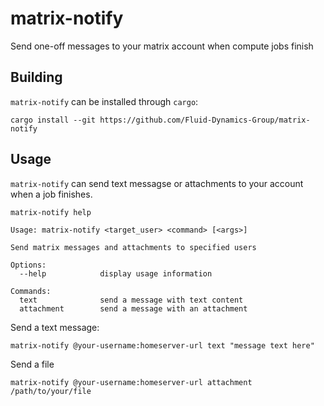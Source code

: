 # matrix-notify

Send one-off messages to your matrix account when compute jobs finish

## Building

`matrix-notify` can be installed through `cargo`:

```
cargo install --git https://github.com/Fluid-Dynamics-Group/matrix-notify
```

## Usage

`matrix-notify` can send text messagse or attachments to your account when a job finishes.

```
matrix-notify help

Usage: matrix-notify <target_user> <command> [<args>]

Send matrix messages and attachments to specified users

Options:
  --help            display usage information

Commands:
  text              send a message with text content
  attachment        send a message with an attachment
```

Send a text message:

```
matrix-notify @your-username:homeserver-url text "message text here"
```

Send a file

```
matrix-notify @your-username:homeserver-url attachment /path/to/your/file
```
